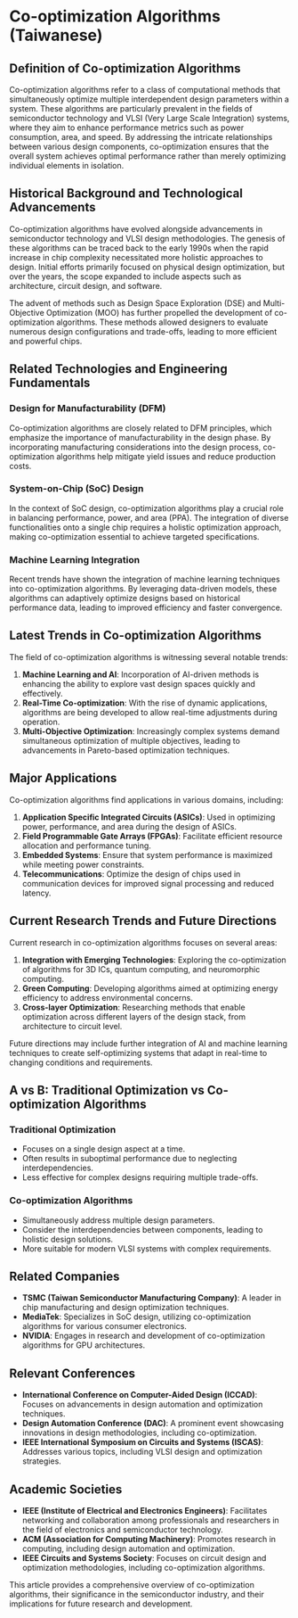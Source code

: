 # Co-optimization Algorithms (Taiwanese)

## Definition of Co-optimization Algorithms

Co-optimization algorithms refer to a class of computational methods that simultaneously optimize multiple interdependent design parameters within a system. These algorithms are particularly prevalent in the fields of semiconductor technology and VLSI (Very Large Scale Integration) systems, where they aim to enhance performance metrics such as power consumption, area, and speed. By addressing the intricate relationships between various design components, co-optimization ensures that the overall system achieves optimal performance rather than merely optimizing individual elements in isolation.

## Historical Background and Technological Advancements

Co-optimization algorithms have evolved alongside advancements in semiconductor technology and VLSI design methodologies. The genesis of these algorithms can be traced back to the early 1990s when the rapid increase in chip complexity necessitated more holistic approaches to design. Initial efforts primarily focused on physical design optimization, but over the years, the scope expanded to include aspects such as architecture, circuit design, and software.

The advent of methods such as Design Space Exploration (DSE) and Multi-Objective Optimization (MOO) has further propelled the development of co-optimization algorithms. These methods allowed designers to evaluate numerous design configurations and trade-offs, leading to more efficient and powerful chips.

## Related Technologies and Engineering Fundamentals

### Design for Manufacturability (DFM)

Co-optimization algorithms are closely related to DFM principles, which emphasize the importance of manufacturability in the design phase. By incorporating manufacturing considerations into the design process, co-optimization algorithms help mitigate yield issues and reduce production costs.

### System-on-Chip (SoC) Design

In the context of SoC design, co-optimization algorithms play a crucial role in balancing performance, power, and area (PPA). The integration of diverse functionalities onto a single chip requires a holistic optimization approach, making co-optimization essential to achieve targeted specifications.

### Machine Learning Integration

Recent trends have shown the integration of machine learning techniques into co-optimization algorithms. By leveraging data-driven models, these algorithms can adaptively optimize designs based on historical performance data, leading to improved efficiency and faster convergence.

## Latest Trends in Co-optimization Algorithms

The field of co-optimization algorithms is witnessing several notable trends:

1. **Machine Learning and AI**: Incorporation of AI-driven methods is enhancing the ability to explore vast design spaces quickly and effectively.
2. **Real-Time Co-optimization**: With the rise of dynamic applications, algorithms are being developed to allow real-time adjustments during operation.
3. **Multi-Objective Optimization**: Increasingly complex systems demand simultaneous optimization of multiple objectives, leading to advancements in Pareto-based optimization techniques.

## Major Applications

Co-optimization algorithms find applications in various domains, including:

1. **Application Specific Integrated Circuits (ASICs)**: Used in optimizing power, performance, and area during the design of ASICs.
2. **Field Programmable Gate Arrays (FPGAs)**: Facilitate efficient resource allocation and performance tuning.
3. **Embedded Systems**: Ensure that system performance is maximized while meeting power constraints.
4. **Telecommunications**: Optimize the design of chips used in communication devices for improved signal processing and reduced latency.

## Current Research Trends and Future Directions

Current research in co-optimization algorithms focuses on several areas:

1. **Integration with Emerging Technologies**: Exploring the co-optimization of algorithms for 3D ICs, quantum computing, and neuromorphic computing.
2. **Green Computing**: Developing algorithms aimed at optimizing energy efficiency to address environmental concerns.
3. **Cross-layer Optimization**: Researching methods that enable optimization across different layers of the design stack, from architecture to circuit level.

Future directions may include further integration of AI and machine learning techniques to create self-optimizing systems that adapt in real-time to changing conditions and requirements.

## A vs B: Traditional Optimization vs Co-optimization Algorithms

### Traditional Optimization

- Focuses on a single design aspect at a time.
- Often results in suboptimal performance due to neglecting interdependencies.
- Less effective for complex designs requiring multiple trade-offs.

### Co-optimization Algorithms

- Simultaneously address multiple design parameters.
- Consider the interdependencies between components, leading to holistic design solutions.
- More suitable for modern VLSI systems with complex requirements.

## Related Companies

- **TSMC (Taiwan Semiconductor Manufacturing Company)**: A leader in chip manufacturing and design optimization techniques.
- **MediaTek**: Specializes in SoC design, utilizing co-optimization algorithms for various consumer electronics.
- **NVIDIA**: Engages in research and development of co-optimization algorithms for GPU architectures.

## Relevant Conferences

- **International Conference on Computer-Aided Design (ICCAD)**: Focuses on advancements in design automation and optimization techniques.
- **Design Automation Conference (DAC)**: A prominent event showcasing innovations in design methodologies, including co-optimization.
- **IEEE International Symposium on Circuits and Systems (ISCAS)**: Addresses various topics, including VLSI design and optimization strategies.

## Academic Societies

- **IEEE (Institute of Electrical and Electronics Engineers)**: Facilitates networking and collaboration among professionals and researchers in the field of electronics and semiconductor technology.
- **ACM (Association for Computing Machinery)**: Promotes research in computing, including design automation and optimization.
- **IEEE Circuits and Systems Society**: Focuses on circuit design and optimization methodologies, including co-optimization algorithms.

This article provides a comprehensive overview of co-optimization algorithms, their significance in the semiconductor industry, and their implications for future research and development.